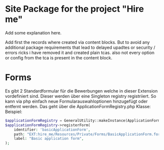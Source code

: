 Site Package for the project "Hire me"
==============================================================

Add some explanation here.

Add first the records where created via content blocks.
But to avoid any additional package requirements that lead to delayed upadtes or security / errors ricks i have removed it and created plain tcas.
also not every option or config from the tca is present in the content block.



# Forms
Es gibt 2 Standardformular für die Bewerbungen welche in dieser Extension vordefiniert sind. Dieser werden über eine Singleton registry registriiert.
So kann via php einfach neue Formularauswahloptionen hinzugefügt oder entfernt werden. Das geht über die ApplicationFormRegistry.php Klasse:
Beispiel:
```php
$applicationFormRegistry = GeneralUtility::makeInstance(ApplicationFormRegistry::class);
$applicationFormRegistry->registerForm(
    identifier: 'basicApplicationForm',
    path: "EXT:hire_me/Resources/Private/Forms/BasicApplicationForm.form.yaml",
    label: "Basic application form",
);
```
